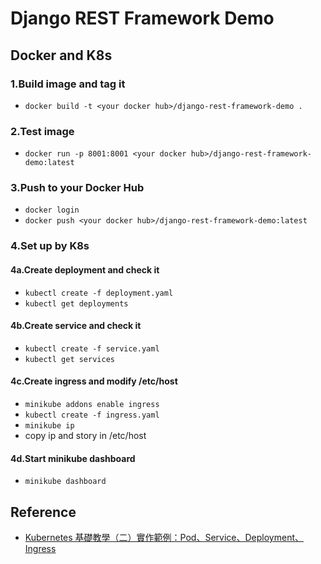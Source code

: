 # Django REST Framework Demo

## Docker and K8s
### 1.Build image and tag it
- `docker build -t <your docker hub>/django-rest-framework-demo .`
### 2.Test image
- `docker run -p 8001:8001 <your docker hub>/django-rest-framework-demo:latest` 

### 3.Push to your Docker Hub
- `docker login` 
- `docker push <your docker hub>/django-rest-framework-demo:latest`

### 4.Set up by K8s
#### 4a.Create deployment and check it
- `kubectl create -f deployment.yaml`
- `kubectl get deployments`
#### 4b.Create service and check it
- `kubectl create -f service.yaml`
- `kubectl get services`
#### 4c.Create ingress and modify /etc/host
- `minikube addons enable ingress` 
- `kubectl create -f ingress.yaml`
- `minikube ip`
- copy ip and story in /etc/host
#### 4d.Start minikube dashboard
- `minikube dashboard`

## Reference
- [Kubernetes 基礎教學（二）實作範例：Pod、Service、Deployment、Ingress](https://medium.com/@C.W.Hu/kubernetes-implement-ingress-deployment-tutorial-7431c5f96c3e)
